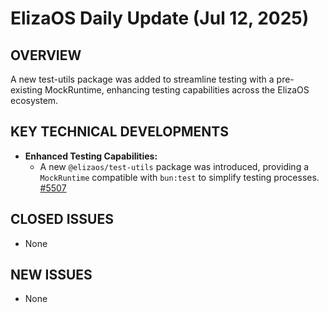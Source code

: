 # ElizaOS Daily Update (Jul 12, 2025)

## OVERVIEW
A new test-utils package was added to streamline testing with a pre-existing MockRuntime, enhancing testing capabilities across the ElizaOS ecosystem.

## KEY TECHNICAL DEVELOPMENTS

*   **Enhanced Testing Capabilities:**
    *   A new `@elizaos/test-utils` package was introduced, providing a `MockRuntime` compatible with `bun:test` to simplify testing processes. [#5507](https://github.com/elizaos/eliza/pull/5507)

## CLOSED ISSUES
*   None

## NEW ISSUES
*   None